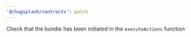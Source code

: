 ```yaml
---
'@chugsplash/contracts': patch
---
```


Check that the bundle has been initiated in the `executeActions` function
